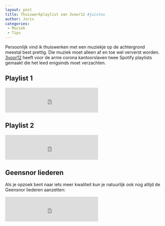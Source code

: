 ```yaml
---
layout: post
title: Thuiswerkplaylist van 3voor12 #juistnu
author: Joris
categories:
 - Muziek
 - Tips
---
```

Persoonlijk vind ik thuiswerken met een muziekje op de achtergrond meestal best prettig. Die muziek moet alleen af en toe wel ververst worden. [3voor12](https://3voor12.vpro.nl/) heeft voor de arme corona kantoorslaven twee Spotify playlists gemaakt die het leed enigsinds moet verzachten.

## Playlist 1
<iframe src="https://open.spotify.com/embed/playlist/3dZaNJi26P4ynWNuStWDtF" width="300" height="80" frameborder="0" allowtransparency="true" allow="encrypted-media"></iframe>

## Playlist 2
<iframe src="https://open.spotify.com/embed/playlist/5yatKYiP4O6XyE8kvi845j" width="300" height="80" frameborder="0" allowtransparency="true" allow="encrypted-media"></iframe>

## Geensnor liederen
Als je opzoek bent naar iets meer kwaliteit kun je natuurlijk ook nog altijd de Geensnor liederen aanzetten:
<iframe src="https://open.spotify.com/embed/playlist/2hNmcKMRceaxyCfF9jhBYy" width="300" height="80" frameborder="0" allowtransparency="true" allow="encrypted-media"></iframe>
